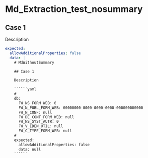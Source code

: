 # Md_Extraction_test_nosummary

## Case 1

Description

``````yaml
expected:
  allowAdditionalProperties: false
  data: |
    # MdWithoutSummary

    ## Case 1

    Description

    ``````yaml
    # 
    db:
      FW_NS_FORM_WEB: 0
      FW_N_PUBL_FORM_WEB: 00000000-0000-0000-0000-000000000000
      FW_N_CONF: null
      FW_DE_CONT_FORM_WEB: null
      FW_NS_SYST_AUTR: 0
      FW_V_IDEN_UTIL: null
      FW_C_TYPE_FORM_WEB: null
    # 
    expected:
      allowAdditionalProperties: false
      data: null
    ``````
``````
